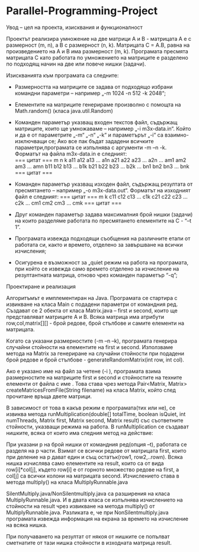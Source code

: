 # Parallel-Programming-Project
Увод – цел на проекта, изисквания и функционалност 

Проектът реализира умножение на две матрици A и В -  матрицата A е с размерност (m, n), а B с размерност (n, k).
Матрицата C = A.B, равна на произведението на A и B има размерност (m, k).
Програмата пресмята матрицата C като работата по умножението на матриците е разделено по подходящ начин на две или повече нишки (задачи).
 
Изискванията към програмата са следните: 
 
- Размерността на матриците се задава от подходящо избрани командни параметри – например „-m 1024 -n 512 -k 2048“;  
- Елементите на матриците генерираме произволно с помощта на Math.random() (класа java.util.Random) 
- Команден параметър указващ входен текстов файл, съдържащ матриците, които ще умножаваме – например „-i m3x-data.in“. 
Който и да е от параметрите „-m“ „-n“ „-k“ и параметърът „-i“ са взаимно-изключващи се;
Ако все пак бъдат зададени всичките параметри,програмата се изпълнява с аргументи -m –n -k. 
Форматът на файла m3x-data.in е следният:  
=== цитат ===
 m n k 
a11 a12 a13 … a1n 
a21 a22 a23 … a2n … 
am1 am2 am3 … amn
 b11 b12 b13 …
 b1k b21 b22 b23 … 
b2k … bn1 bn2 bn3 … bnk
 === цитат ===  

- Команден параметър указващ изходен файл, съдържащ резултата от пресмятането – например „-о m3x-data.out“.
Форматът на изходният файл е следният:
 === цитат ===
 m k 
c11 c12 c13 … c1k 
c21 c22 c23 … c2k … 
cm1 cm2 cm3 … cmk 
=== цитат ===  

- Друг команден параметър задава максималния брой нишки (задачи) на които разделяме работата по пресмятането елементите на C - “–t 1”. 

 - Програмата извежда подходящи съобщения на различните етапи от работата си, както и времето, отделено за завършване на всички изчисления;  
- Осигурена е възможност за „quiet режим на работа на програмата, при който се извежда само времето отделено за изчисление на резултантната матрица, отново чрез  команден параметър “-q”;

Проектиране и реализация 

Алгоритъмът е имплементиран на Java.  Програмата се стартира с извикване на класа Main с подадени параметри от командния ред.  
Създават се 2 обекта от класа Matrix.java – first и second, които ще представляват матриците А и В. Всяка матрица има атрибути row,col,matrix[][] - брой редове, брой стълбове и самите елементи на матрицата. 
 
Kогато са указани размерностите (-m –n –k), програмата генерира случайни стойности на елементите на first и second. Използваме метода на Matrix за генериране на случайни стойности при подадени брой редове и брой стълбове - generateRandomMatrix(int row, int col).
 
Ако е указано име на файл за четене (-i <filename>), програмата взима размерностите на матриците first и second и стойностите на техните елементи от файла с име <filename>.  Това става чрез метода Pair<Matrix, Matrix> createMatricesFromFile(String filename) на класа Matrix, който след прочитане връща двете матрици.
 
В зависимост от това в какъв режим е програмата(тих или не), се извиква метода runMultiplication(double[] totalTime, boolean isQuiet, int numThreads, Matrix first, Matrix second, Matrix result) със съответните стойности, указващи режима на работа. В runМultiplication се създават нишките, всяка от които има следния метод на действие:

При указани p на брой нишки от командния ред(опция –t), работата се разделя на p части. Взимат се всички редове от матрицата first, които при деление на p дават един и същ остатък(row1, row2,..rown). 
Всяка нишка изчислява само елементите на result, които са от вида row[i]*col[j], където row[i] е от горното множество редове на first, а col[j] са всички колони на матрицата second. Изчислението става в метода multiply() на класа MultiplyRunnable.java
 
SilentMultiply.java/NonSilentmultiply.java са разширения на класа MultiplyRunnable.java. И в двата класа се изпълнява изчислението на стойности на result чрез извикване на метода multiply() от MultiplyRunnable.java. Разликата е, че при NonSilentmultiply.java програмата извежда информация на екрана за времето на изчисление на всяка нишка.

При получаването на резултат от някоя от нишките се попълват сметнатите от тази нишка стойности в изходната матрица result.
